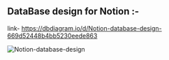 ## DataBase design for Notion :-
link- https://dbdiagram.io/d/Notion-database-design-669d52448b4bb5230eede863

![Notion-database-design](https://github.com/user-attachments/assets/b7ed01a3-5e7c-46f5-8a17-b0646a7e17e5)
